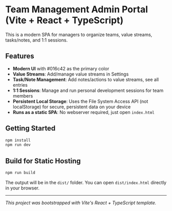 # Team Management Admin Portal (Vite + React + TypeScript)

This is a modern SPA for managers to organize teams, value streams, tasks/notes, and 1:1 sessions.

## Features

- **Modern UI** with #016c42 as the primary color
- **Value Streams**: Add/manage value streams in Settings
- **Task/Note Management**: Add notes/actions to value streams, see all entries
- **1:1 Sessions**: Manage and run personal development sessions for team members
- **Persistent Local Storage**: Uses the File System Access API (not localStorage) for secure, persistent data on your device
- **Runs as a static SPA**: No webserver required, just open `index.html`

## Getting Started

```bash
npm install
npm run dev
```

## Build for Static Hosting

```bash
npm run build
```

The output will be in the `dist/` folder. You can open `dist/index.html` directly in your browser.

---

_This project was bootstrapped with Vite's React + TypeScript template._
